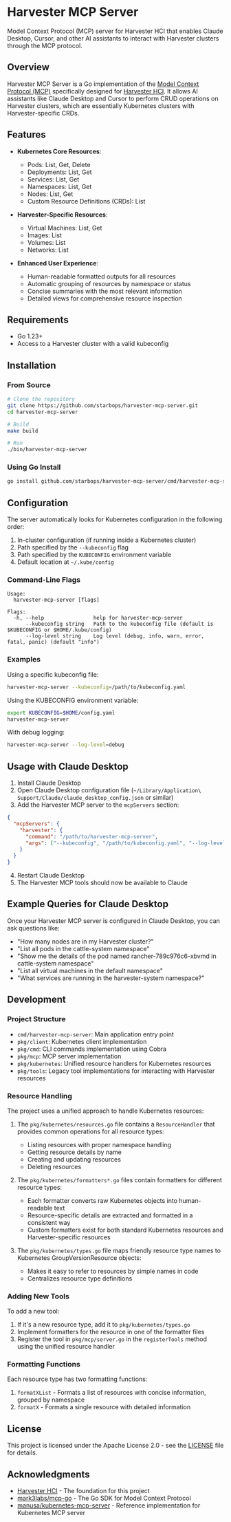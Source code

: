 # Harvester MCP Server

Model Context Protocol (MCP) server for Harvester HCI that enables Claude Desktop, Cursor, and other AI assistants to interact with Harvester clusters through the MCP protocol.

## Overview

Harvester MCP Server is a Go implementation of the [Model Context Protocol (MCP)](https://spec.modelcontextprotocol.io/specification/2024-11-05/) specifically designed for [Harvester HCI](https://github.com/harvester/harvester). It allows AI assistants like Claude Desktop and Cursor to perform CRUD operations on Harvester clusters, which are essentially Kubernetes clusters with Harvester-specific CRDs.

## Features

- **Kubernetes Core Resources**:

  - Pods: List, Get, Delete
  - Deployments: List, Get
  - Services: List, Get
  - Namespaces: List, Get
  - Nodes: List, Get
  - Custom Resource Definitions (CRDs): List

- **Harvester-Specific Resources**:

  - Virtual Machines: List, Get
  - Images: List
  - Volumes: List
  - Networks: List

- **Enhanced User Experience**:
  - Human-readable formatted outputs for all resources
  - Automatic grouping of resources by namespace or status
  - Concise summaries with the most relevant information
  - Detailed views for comprehensive resource inspection

## Requirements

- Go 1.23+
- Access to a Harvester cluster with a valid kubeconfig

## Installation

### From Source

```bash
# Clone the repository
git clone https://github.com/starbops/harvester-mcp-server.git
cd harvester-mcp-server

# Build
make build

# Run
./bin/harvester-mcp-server
```

### Using Go Install

```bash
go install github.com/starbops/harvester-mcp-server/cmd/harvester-mcp-server@latest
```

## Configuration

The server automatically looks for Kubernetes configuration in the following order:

1. In-cluster configuration (if running inside a Kubernetes cluster)
2. Path specified by the `--kubeconfig` flag
3. Path specified by the `KUBECONFIG` environment variable
4. Default location at `~/.kube/config`

### Command-Line Flags

```
Usage:
  harvester-mcp-server [flags]

Flags:
  -h, --help                help for harvester-mcp-server
      --kubeconfig string   Path to the kubeconfig file (default is $KUBECONFIG or $HOME/.kube/config)
      --log-level string    Log level (debug, info, warn, error, fatal, panic) (default "info")
```

### Examples

Using a specific kubeconfig file:

```bash
harvester-mcp-server --kubeconfig=/path/to/kubeconfig.yaml
```

Using the KUBECONFIG environment variable:

```bash
export KUBECONFIG=$HOME/config.yaml
harvester-mcp-server
```

With debug logging:
```bash
harvester-mcp-server --log-level=debug
```

## Usage with Claude Desktop

1. Install Claude Desktop
2. Open Claude Desktop configuration file (`~/Library/Application\ Support/Claude/claude_desktop_config.json` or similar)
3. Add the Harvester MCP server to the `mcpServers` section:

```json
{
  "mcpServers": {
    "harvester": {
      "command": "/path/to/harvester-mcp-server",
      "args": ["--kubeconfig", "/path/to/kubeconfig.yaml", "--log-level", "info"]
    }
  }
}
```

4. Restart Claude Desktop
5. The Harvester MCP tools should now be available to Claude

## Example Queries for Claude Desktop

Once your Harvester MCP server is configured in Claude Desktop, you can ask questions like:

- "How many nodes are in my Harvester cluster?"
- "List all pods in the cattle-system namespace"
- "Show me the details of the pod named rancher-789c976c6-xbvmd in cattle-system namespace"
- "List all virtual machines in the default namespace"
- "What services are running in the harvester-system namespace?"

## Development

### Project Structure

- `cmd/harvester-mcp-server`: Main application entry point
- `pkg/client`: Kubernetes client implementation
- `pkg/cmd`: CLI commands implementation using Cobra
- `pkg/mcp`: MCP server implementation
- `pkg/kubernetes`: Unified resource handlers for Kubernetes resources
- `pkg/tools`: Legacy tool implementations for interacting with Harvester resources

### Resource Handling

The project uses a unified approach to handle Kubernetes resources:

1. The `pkg/kubernetes/resources.go` file contains a `ResourceHandler` that provides common operations for all resource types:
   - Listing resources with proper namespace handling
   - Getting resource details by name
   - Creating and updating resources
   - Deleting resources

2. The `pkg/kubernetes/formatters*.go` files contain formatters for different resource types:
   - Each formatter converts raw Kubernetes objects into human-readable text
   - Resource-specific details are extracted and formatted in a consistent way
   - Custom formatters exist for both standard Kubernetes resources and Harvester-specific resources

3. The `pkg/kubernetes/types.go` file maps friendly resource type names to Kubernetes GroupVersionResource objects:
   - Makes it easy to refer to resources by simple names in code
   - Centralizes resource type definitions

### Adding New Tools

To add a new tool:

1. If it's a new resource type, add it to `pkg/kubernetes/types.go`
2. Implement formatters for the resource in one of the formatter files
3. Register the tool in `pkg/mcp/server.go` in the `registerTools` method using the unified resource handler

### Formatting Functions

Each resource type has two formatting functions:
1. `formatXList` - Formats a list of resources with concise information, grouped by namespace
2. `formatX` - Formats a single resource with detailed information

## License

This project is licensed under the Apache License 2.0 - see the [LICENSE](LICENSE) file for details.

## Acknowledgments

- [Harvester HCI](https://github.com/harvester/harvester) - The foundation for this project
- [mark3labs/mcp-go](https://github.com/mark3labs/mcp-go) - The Go SDK for Model Context Protocol
- [manusa/kubernetes-mcp-server](https://github.com/manusa/kubernetes-mcp-server) - Reference implementation for Kubernetes MCP server